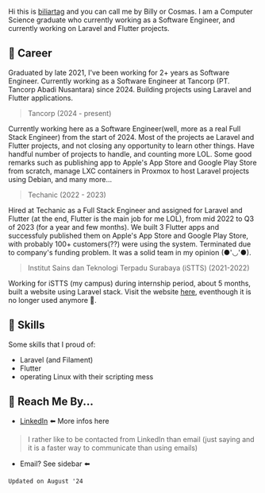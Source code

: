 Hi this is [biliartag](https://github.com/billiartag) and you can call me by Billy or Cosmas. I am a Computer Science graduate who currently working as a Software Engineer, and currently working on Laravel and Flutter projects.

## 💼 Career

Graduated by late 2021, I've been working for 2+ years as Software Engineer. Currently working as a Software Engineer at Tancorp (PT. Tancorp Abadi Nusantara) since 2024. Building projects using Laravel and Flutter applications.

> Tancorp (2024 - present)

Currently working here as a Software Engineer(well, more as a real Full Stack Engineer) from the start of 2024. Most of the projects ae Laravel and Flutter projects, and not closing any opportunity to learn other things. Have handful number of projects to handle, and counting more LOL. Some good remarks such as publishing app to Apple's App Store and Google Play Store from scratch, manage LXC containers in Proxmox to host Laravel projects using Debian, and many more...

> Techanic (2022 - 2023)

Hired at Techanic as a Full Stack Engineer and assigned for Laravel and Flutter (at the end, Flutter is the main job for me LOL), from mid 2022 to Q3 of 2023 (for a year and few months). We built 3 Flutter apps and successfuly published them on Apple's App Store and Google Play Store, with probably 100+ customers(??) were using the system. Terminated due to company's funding problem. It was a solid team in my opinion (●'◡'●).

> Institut Sains dan Teknologi Terpadu Surabaya (iSTTS) (2021-2022)

Working for iSTTS (my campus) during internship period, about 5 months, built a website using Laravel stack. Visit the website [here](https://training.istts.ac.id/), eventhough it is no longer used anymore :pleading_face:.

## 🥊 Skills

Some skills that I proud of: 
- Laravel (and Filament)
- Flutter
- operating Linux with their scripting mess


## 🔗 Reach Me By...

- [LinkedIn](https://www.linkedin.com/in/billy-gondokusuma/) ⬅️ More infos here

> I rather like to be contacted from LinkedIn than email (just saying and it is a faster way to communicate than using emails)

- Email? See sidebar ⬅️

`Updated on August '24`
